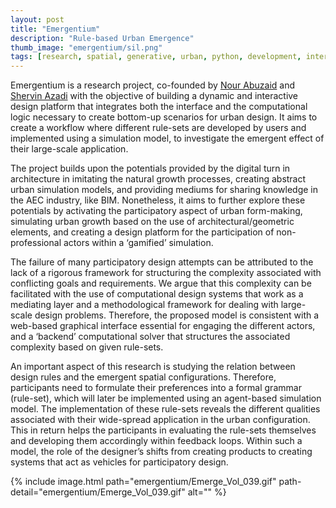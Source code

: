 ```yaml
---
layout: post
title: "Emergentium"
description: "Rule-based Urban Emergence"
thumb_image: "emergentium/sil.png"
tags: [research, spatial, generative, urban, python, development, interfaces]
---
```


Emergentium is a research project, co-founded by [Nour Abuzaid](https://indd.adobe.com/view/33e5a7fb-7ba8-49f1-9109-91e317d48728) and [Shervin Azadi](https://shervinazadi.com/) with the objective of building a dynamic and interactive design platform that integrates both the interface and the computational logic necessary to create bottom-up scenarios for urban design. It aims to create a workflow where different rule-sets are developed by users and implemented using a simulation model, to investigate the emergent effect of their large-scale application.

The project builds upon the potentials provided by the digital turn in architecture in imitating the natural growth processes, creating abstract urban simulation models, and providing mediums for sharing knowledge in the AEC industry, like BIM. Nonetheless, it aims to further explore these potentials by activating the participatory aspect of urban form-making, simulating urban growth based on the use of architectural/geometric elements, and creating a design platform for the participation of non-professional actors within a ‘gamified’ simulation.

The failure of many participatory design attempts can be attributed to the lack of a rigorous framework for structuring the complexity associated with conflicting goals and requirements. We argue that this complexity can be facilitated with the use of computational design systems that work as a mediating layer and a methodological framework for dealing with large-scale design problems. Therefore, the proposed model is consistent with a web-based graphical interface essential for engaging the different actors, and a ‘backend’ computational solver that structures the associated complexity based on given rule-sets.

An important aspect of this research is studying the relation between design rules and the emergent spatial configurations. Therefore, participants need to formulate their preferences into a formal grammar (rule-set), which will later be implemented using an agent-based simulation model. The implementation of these rule-sets reveals the different qualities associated with their wide-spread application in the urban configuration. This in return helps the participants in evaluating the rule-sets themselves and developing them accordingly within feedback loops. Within such a model, the role of the designer’s shifts from creating products to creating systems that act as vehicles for participatory design.

{% include image.html path="emergentium/Emerge_Vol_039.gif"
                      path-detail="emergentium/Emerge_Vol_039.gif"
                      alt="" %}
